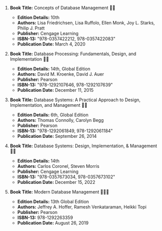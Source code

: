 1. **Book Title:** Concepts of Database Management 📒🚫
   - **Edition Details:** 10th  
   - **Authors:** Lisa Friedrichsen, Lisa Ruffolo, Ellen Monk, Joy L. Starks, Philip J. Pratt  
   - **Publisher:** Cengage Learning  
   - **ISBN-13:** "978-0357422212, 978-0357422083"  
   - **Publication Date:** March 4, 2020

2. **Book Title:** Database Processing: Fundamentals, Design, and Implementation 📒🚫
   - **Edition Details:** 14th, Global Edition  
   - **Authors:** David M. Kroenke, David J. Auer  
   - **Publisher:** Pearson  
   - **ISBN-13:** "978-1292107646, 978-1292107639"  
   - **Publication Date:** December 11, 2015

3. **Book Title:** Database Systems: A Practical Approach to Design, Implementation, and Management 📒🚫 
   - **Edition Details:** 6th, Global Edition  
   - **Authors:** Thomas Connolly, Carolyn Begg  
   - **Publisher:** Pearson  
   - **ISBN-13:** "978-1292061849, 978-1292061184"  
   - **Publication Date:** September 26, 2014

4. **Book Title:** Database Systems: Design, Implementation, & Management 📒🚫 
   - **Edition Details:** 14th  
   - **Authors:** Carlos Coronel, Steven Morris  
   - **Publisher:** Cengage Learning  
   - **ISBN-13:** "978-0357673034, 978-0357673102"  
   - **Publication Date:** December 15, 2022

5. **Book Title:** Modern Database Management 📒🔐✅
   - **Edition Details:** 13th Global Edition  
   - **Authors:** Jeffrey A. Hoffer, Ramesh Venkataraman, Heikki Topi  
   - **Publisher:** Pearson  
   - **ISBN-13:** 978-1292263359  
   - **Publication Date:** August 26, 2019
